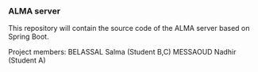 ### ALMA server

This repository will contain the source code of the ALMA server based on Spring Boot.

Project members:
		BELASSAL Salma (Student B,C)
		MESSAOUD Nadhir (Student A)
